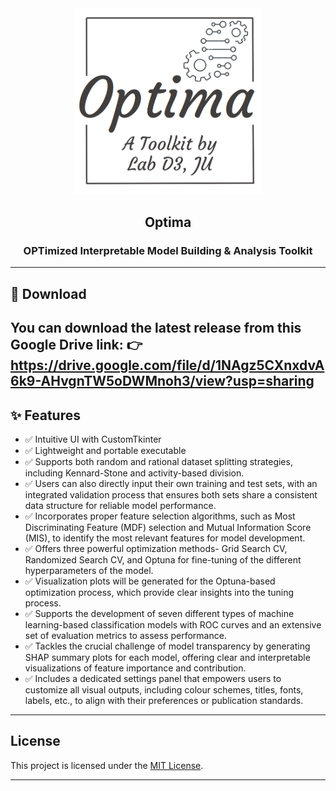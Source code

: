 <!-- Header with Icon -->
<div align="center">
  <img src="imgs/logo.png" alt="Tool Logo" width="300" />
  <h2>Optima</h2>
  <h3>OPTimized Interpretable Model Building & Analysis Toolkit</h3>
</div>

---

## 🔗 Download

You can download the latest release from this Google Drive link: 
👉 https://drive.google.com/file/d/1NAgz5CXnxdvA6k9-AHvgnTW5oDWMnoh3/view?usp=sharing
---

## ✨ Features

- ✅ Intuitive UI with CustomTkinter
- ✅ Lightweight and portable executable
- ✅ Supports both random and rational dataset splitting strategies, including Kennard-Stone and activity-based division. 
- ✅ Users can also directly input their own training and test sets, with an integrated validation process that ensures both sets share a consistent data structure for reliable model performance.
- ✅ Incorporates proper feature selection algorithms, such as Most Discriminating Feature (MDF) selection and Mutual Information Score (MIS), to identify the most relevant features for model development.
- ✅ Offers three powerful optimization methods- Grid Search CV, Randomized Search CV, and Optuna for fine-tuning of the different hyperparameters of the model. 
- ✅ Visualization plots will be generated for the Optuna-based optimization process, which provide clear insights into the tuning process.
- ✅ Supports the development of seven different types of machine learning-based classification models with ROC curves and an extensive set of evaluation metrics to assess performance.
- ✅ Tackles the crucial challenge of model transparency by generating SHAP summary plots for each model, offering clear and interpretable visualizations of feature importance and contribution.
- ✅ Includes a dedicated settings panel that empowers users to customize all visual outputs, including colour schemes, titles, fonts, labels, etc., to align with their preferences or publication standards.

---

## License

This project is licensed under the [MIT License](LICENSE).

---

